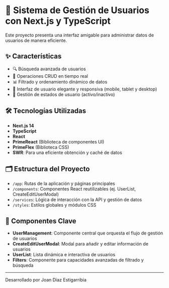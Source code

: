 # 👥 Sistema de Gestión de Usuarios con Next.js y TypeScript

Este proyecto presenta una interfaz amigable para administrar datos de usuarios de manera eficiente.

## ✨ Características

* 🔍 Búsqueda avanzada de usuarios
* 🔄 Operaciones CRUD en tiempo real
* 📊 Filtrado y ordenamiento dinámico de datos
* 🎨 Interfaz de usuario elegante y responsiva (mobile, tablet y desktop)
* 🔐 Gestión de estados de usuario (activo/inactivo)

## 🛠 Tecnologías Utilizadas

* **Next.js 14**
* **TypeScript**
* **React**
* **PrimeReact** (Biblioteca de componentes UI)
* **PrimeFlex** (Biblioteca CSS)
* **SWR**: Para una eficiente obtención y caché de datos

## 🗂 Estructura del Proyecto

* `/app`: Rutas de la aplicación y páginas principales
* `/components`: Componentes React reutilizables (ej. UserList, CreateEditUserModal)
* `/services`: Lógica de interacción con la API y gestión de datos
* `/styles`: Estilos globales y módulos CSS

## 🚀 Componentes Clave

* **UserManagement**: Componente central que orquesta el flujo de gestión de usuarios
* **CreateEditUserModal**: Modal para añadir y editar información de usuarios
* **UserList**: Lista dinámica e interactiva de usuarios
* **Filters**: Componente para capacidades avanzadas de filtrado y búsqueda

---

Desarrollado por Joan Diaz Estigarribia

